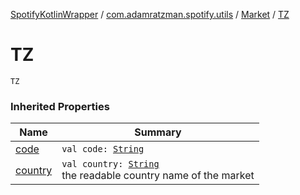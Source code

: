 [SpotifyKotlinWrapper](../../index.md) / [com.adamratzman.spotify.utils](../index.md) / [Market](index.md) / [TZ](./-t-z.md)

# TZ

`TZ`

### Inherited Properties

| Name | Summary |
|---|---|
| [code](code.md) | `val code: `[`String`](https://kotlinlang.org/api/latest/jvm/stdlib/kotlin/-string/index.html) |
| [country](country.md) | `val country: `[`String`](https://kotlinlang.org/api/latest/jvm/stdlib/kotlin/-string/index.html)<br>the readable country name of the market |
